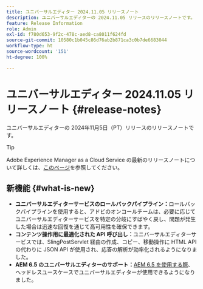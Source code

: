 ```yaml
---
title: ユニバーサルエディター 2024.11.05 リリースノート
description: ユニバーサルエディターの 2024.11.05 リリースのリリースノートです。
feature: Release Information
role: Admin
exl-id: f780d653-9f2c-478c-aed8-ca8011f624fd
source-git-commit: 10580c1b045c86d76ab2b871ca3c0b7de6683044
workflow-type: ht
source-wordcount: '151'
ht-degree: 100%

---
```


# ユニバーサルエディター 2024.11.05 リリースノート {#release-notes}

ユニバーサルエディターの 2024年11月5日（PT）リリースのリリースノートです。

>[!TIP]
>
>Adobe Experience Manager as a Cloud Service の最新のリリースノートについて詳しくは、[このページ](/help/release-notes/release-notes-cloud/release-notes-current.md)を参照してください。

## 新機能 {#what-is-new}

* **ユニバーサルエディターサービスのロールバックパイプライン：**&#x200B;ロールバックパイプラインを使用すると、アドビのオンコールチームは、必要に応じてユニバーサルエディターサービスを特定の分岐にすばやく戻し、問題が発生した場合は迅速な回復を通じて高可用性を確保できます。
* **コンテンツ操作用に最適化された API 呼び出し：**&#x200B;ユニバーサルエディターサービスでは、SlingPostServlet 経由の作成、コピー、移動操作に HTML API の代わりに JSON API が使用され、応答の解析が効率化されるようになりました。
* **AEM 6.5 のユニバーサルエディターのサポート：**[AEM 6.5 を使用する際](https://experienceleague.adobe.com/ja/docs/experience-manager-65/content/implementing/developing/headless/universal-editor/introduction)、ヘッドレスユースケースでユニバーサルエディターが使用できるようになりました。
